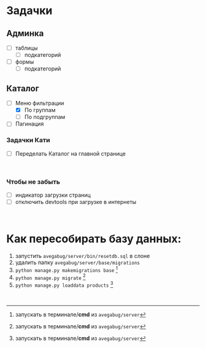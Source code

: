 # Задачки

## Админка

- [ ] таблицы
    - [ ] подкатегорий
- [ ] формы
    - [ ] подкатегорий

## Каталог

- [ ] Меню фильтрации
    - [X] По группам
    - [ ] По подгруппам
- [ ] Пагинация

### Задачки Кати
- [ ] Переделать Каталог на главной странице

<br />

### Чтобы не забыть

- [ ] индикатор загрузки страниц
- [ ] отключить devtools при загрузке в интернеты

<br />

# Как пересобирать базу данных:

1. запустить `avegabug/server/bin/resetdb.sql` в слоне
2. удалить папку `avegabug/server/base/migrations`
3. `python manage.py makemigrations base` [^cmd]
4. `python manage.py migrate` [^cmd]
5. `python manage.py loaddata products` [^cmd]

<br />

[^cmd]: запускать в терминале/**cmd** из `avegabug/server`
